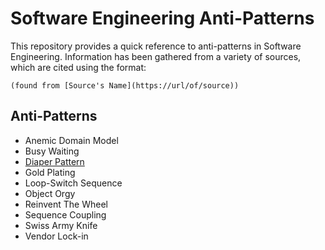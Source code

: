 # Software Engineering Anti-Patterns

This repository provides a quick reference to anti-patterns in Software Engineering. Information has been gathered from a variety of sources, which are cited using the format:

`(found from [Source's Name](https://url/of/source))`

## Anti-Patterns

* Anemic Domain Model
* Busy Waiting
* [Diaper Pattern](https://github.com/ChicoState/Anti-Patterns/DiaperPattern.md)
* Gold Plating
* Loop-Switch Sequence
* Object Orgy
* Reinvent The Wheel
* Sequence Coupling
* Swiss Army Knife
* Vendor Lock-in

